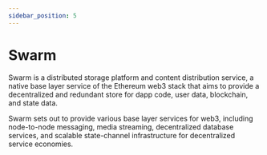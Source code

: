 ```yaml
---
sidebar_position: 5
---
```


# Swarm

Swarm is a distributed storage platform and content distribution service, a native base layer service of the Ethereum web3 stack that aims to provide a decentralized and redundant store for dapp code, user data, blockchain, and state data. 

Swarm sets out to provide various base layer services for web3, including node-to-node messaging, media streaming, decentralized database services, and scalable state-channel infrastructure for decentralized service economies.